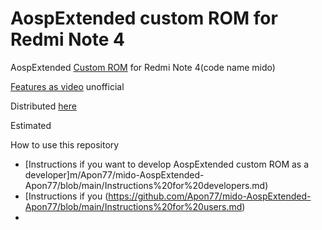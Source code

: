 AospExtended custom ROM for Redmi Note 4
==============================

AospExtended [Custom ROM](https://beebom.com/best-custom-roms-android-phones/) for Redmi Note 4(code name mido)

[Features as video](https://www.youtube.com/watch?v=KuQ9jIVmOXY) unofficial


Distributed [here](https://t.me/rn4downloads/4885)


Estimated 

How to use this repository


* [Instructions if you want to develop AospExtended custom ROM as a developer]m/Apon77/mido-AospExtended-Apon77/blob/main/Instructions%20for%20developers.md)
* [Instructions if you (https://github.com/Apon77/mido-AospExtended-Apon77/blob/main/Instructions%20for%20users.md)
* 
